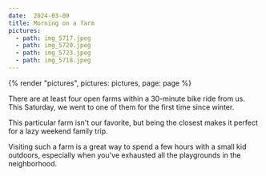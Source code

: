 ```yaml
---
date:  2024-03-09
title: Morning on a farm
pictures:
  - path: img_5717.jpeg
  - path: img_5720.jpeg
  - path: img_5723.jpeg
  - path: img_5718.jpeg
---
```


{% render "pictures", pictures: pictures, page: page %}

There are at least four open farms within a 30-minute bike ride from us. This Saturday, we went to one of them for the first time since winter.

This particular farm isn't our favorite, but being the closest makes it perfect for a lazy weekend family trip.

Visiting such a farm is a great way to spend a few hours with a small kid outdoors, especially when you've exhausted all the playgrounds in the neighborhood.
